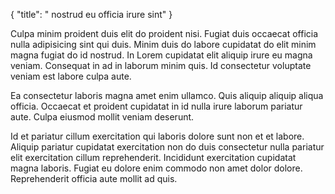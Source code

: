 {
  "title": " nostrud eu officia irure sint"
}

Culpa minim proident duis elit do proident nisi. Fugiat duis occaecat officia nulla adipisicing sint qui duis. Minim duis do labore cupidatat do elit minim magna fugiat do id nostrud. In Lorem cupidatat elit aliquip irure eu magna veniam. Consequat in ad in laborum minim quis. Id consectetur voluptate veniam est labore culpa aute.

Ea consectetur laboris magna amet enim ullamco. Quis aliquip aliquip aliqua officia. Occaecat et proident cupidatat in id nulla irure laborum pariatur aute. Culpa eiusmod mollit veniam deserunt.

Id et pariatur cillum exercitation qui laboris dolore sunt non et et labore. Aliquip pariatur cupidatat exercitation non do duis consectetur nulla pariatur elit exercitation cillum reprehenderit. Incididunt exercitation cupidatat magna laboris. Fugiat eu dolore enim commodo non amet dolor dolore. Reprehenderit officia aute mollit ad quis.